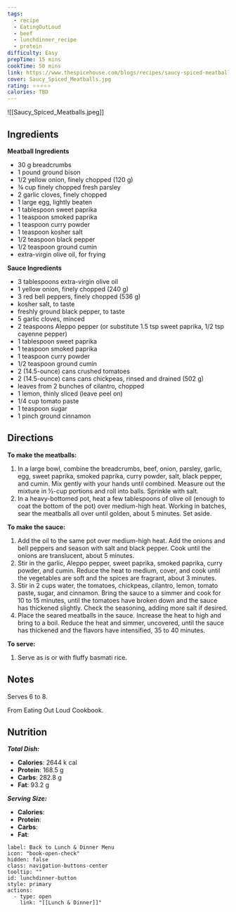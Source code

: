```yaml
---
tags:
  - recipe
  - EatingOutLoud
  - beef
  - lunchdinner_recipe
  - protein
difficulty: Easy
prepTime: 15 mins
cookTime: 50 mins
link: https://www.thespicehouse.com/blogs/recipes/saucy-spiced-meatballs?srsltid=AfmBOordk0swk9mNn9zlc8OTjQIRVj67ILF96MGAhF22MtNdxUwgKf7J
cover: Saucy_Spiced_Meatballs.jpg
rating: ⭐️⭐️⭐️⭐️⭐️
calories: TBD
---
```


![[Saucy_Spiced_Meatballs.jpeg]]
## Ingredients
**Meatball Ingredients**
- 30 g breadcrumbs
- 1 pound ground bison
- 1/2 yellow onion, finely chopped (120 g)
- ¾ cup finely chopped fresh parsley
- 2 garlic cloves, finely chopped
- 1 large egg, lightly beaten
- 1 tablespoon sweet paprika
- 1 teaspoon smoked paprika
- 1 teaspoon curry powder
- 1 teaspoon kosher salt
- 1/2 teaspoon black pepper
- 1/2 teaspoon ground cumin
- extra-virgin olive oil, for frying

**Sauce Ingredients**
- 3 tablespoons extra-virgin olive oil
- 1 yellow onion, finely chopped (240 g)
- 3 red bell peppers, finely chopped (536 g)
- kosher salt, to taste
- freshly ground black pepper, to taste
- 5 garlic cloves, minced
- 2 teaspoons Aleppo pepper (or substitute 1.5 tsp sweet paprika, 1/2 tsp cayenne pepper)
- 1 tablespoon sweet paprika
- 1 teaspoon smoked paprika
- 1 teaspoon curry powder
- 1/2 teaspoon ground cumin
- 2 (14.5-ounce) cans crushed tomatoes
- 2 (14.5-ounce) cans cans chickpeas, rinsed and drained (502 g)
- leaves from 2 bunches of cilantro, chopped
- 1 lemon, thinly sliced (leave peel on)
- 1/4 cup tomato paste
- 1 teaspoon sugar
- 1 pinch ground cinnamon


## Directions
**To make the meatballs:**
1. In a large bowl, combine the breadcrumbs, beef, onion, parsley, garlic, egg, sweet paprika, smoked paprika, curry powder, salt, black pepper, and cumin. Mix gently with your hands until combined. Measure out the mixture in ½-cup portions and roll into balls. Sprinkle with salt.
3. In a heavy-bottomed pot, heat a few tablespoons of olive oil (enough to coat the bottom of the pot) over medium-high heat. Working in batches, sear the meatballs all over until golden, about 5 minutes. Set aside.

**To make the sauce:**
1. Add the oil to the same pot over medium-high heat. Add the onions and bell peppers and season with salt and black pepper. Cook until the onions are translucent, about 5 minutes. 
2. Stir in the garlic, Aleppo pepper, sweet paprika, smoked paprika, curry powder, and cumin. Reduce the heat to medium, cover, and cook until the vegetables are soft and the spices are fragrant, about 3 minutes. 
3. Stir in 2 cups water, the tomatoes, chickpeas, cilantro, lemon, tomato paste, sugar, and cinnamon. Bring the sauce to a simmer and cook for 10 to 15 minutes, until the tomatoes have broken down and the sauce has thickened slightly. Check the seasoning, adding more salt if desired.
4. Place the seared meatballs in the sauce. Increase the heat to high and bring to a boil. Reduce the heat and simmer, uncovered, until the sauce has thickened and the flavors have intensified, 35 to 40 minutes.

**To serve:**
1. Serve as is or with fluffy basmati rice.

## Notes
Serves 6 to 8.

From Eating Out Loud Cookbook.

## Nutrition
***Total Dish:***
- **Calories**: 2644 k cal
- **Protein**: 168.5 g
- **Carbs**: 282.8 g
- **Fat**: 93.2 g

***Serving Size:***
- **Calories**: 
- **Protein**: 
- **Carbs**: 
- **Fat**: 


```meta-bind-button
label: Back to Lunch & Dinner Menu
icon: "book-open-check"
hidden: false
class: navigation-buttons-center
tooltip: ""
id: lunchdinner-button
style: primary
actions:
  - type: open
    link: "[[Lunch & Dinner]]"

```
 
